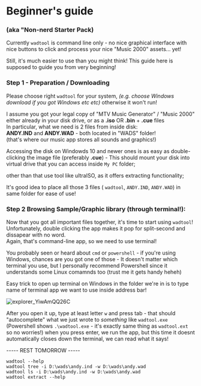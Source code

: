 # Beginner's guide
### (aka "Non-nerd Starter Pack)

Currently `wadtool` is command line only -
no nice graphical interface with nice buttons to click
and process your nice "Music 2000" assets... yet!

Still, it's much easier to use than you might think!
This guide here is supposed to guide you from very beginning!

### Step 1 - Preparation / Downloading
Please choose right `wadtool` for your system,
*(e.g. choose Windows download if you got Windows etc etc)* otherwise it won't run!

I assume you got your legal copy of "MTV Music Generator" / "Music 2000" either
already in your disk drive, or as a __.iso__ OR __.bin__ + __.cue__ files  
In particular, what we need is 2 files from inside disk:  
__ANDY.IND__ and __ANDY.WAD__ - both located in "WADS" folder!  
(that's where our music app stores all sounds and graphics!)

Accessing the disk on Windowds 10 and newer ones is as easy
as double-clicking the image file (preferably __.cue__) -
This should mount your disk into virtual drive that you can access inside `My PC` folder;

other than that use tool like ultraISO, as it offers extracting functionality;

It's good idea to place all those 3 files ( `wadtool`, `ANDY.IND`, `ANDY.WAD`) in same folder for ease of use! 

### Step 2 Browsing Sample/Graphic library (through terminal!):

Now that you got all important files together, it's time to start using `wadtool`!  
Unfortunately, double clicking the app makes it pop for split-second and dissapear with no word.  
Again, that's command-line app, so we need to use terminal!

You probably seen or heard about `cmd` or `powershell` -
if you're using Windows, chances are you got one of those -
It doesn't matter which terminal you use, but I personally recommend Powershell 
since it understands some Linux comamnds too (trust me it gets handy heheh)

Easy trick to open up terminal on Windows in the folder we're in is to type name of terminal app we want to use inside address bar!


![explorer_YiwAmQQ26C](https://user-images.githubusercontent.com/66220663/190938763-5ecbeaa8-763b-486b-ba8e-d28ea43fcbb1.png)

After you open it up, type at least letter `w` and press tab -
that should "autocomplete" what we just wrote to *something* like `wadtool.exe`
(Powershell shows `.\wadtool.exe` - it's exactly same thing as `wadtool.ext` so no worries!)
when you press enter, we run the app, but this time it doesnt automatically closes down the terminal, we can read what it says!

----- REST TOMORROW -----

```
wadtool --help
wadtool tree -i D:\wads\andy.ind -w D:\wads\andy.wad
wadtool ls -i D:\wads\andy.ind -w D:\wads\andy.wad
wadtool extract --help
```
